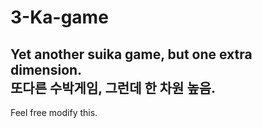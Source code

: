 # 3-Ka-game

## Yet another suika game, but one extra dimension. <br> 또다른 수박게임, 그런데 한 차원 높음.

Feel free modify this. 